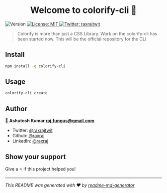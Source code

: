 <h1 align="center">Welcome to colorify-cli 👋</h1>
<p>
  <img alt="Version" src="https://img.shields.io/badge/version-1.0.0-blue.svg?cacheSeconds=2592000" />
  <a href="#" target="_blank">
    <img alt="License: MIT" src="https://img.shields.io/badge/License-MIT-yellow.svg" />
  </a>
  <a href="https://twitter.com/raxrajtwit" target="_blank">
    <img alt="Twitter: raxrajtwit" src="https://img.shields.io/twitter/follow/raxrajtwit.svg?style=social" />
  </a>
</p>

> Colorify is more than just a CSS Library. Work on the colorify-cli has been started now. This will be the official repository for the CLI.

## Install

```sh
npm install -g colorify-cli
```

## Usage

```sh
colorify-cli create
```

## Author

👤 **Ashutosh Kumar <raj.fungus@gmail.com>**

* Twitter: [@raxrajtwit](https://twitter.com/raxrajtwit)
* Github: [@raxraj](https://github.com/raxraj)
* LinkedIn: [@raxraj](https://linkedin.com/in/raxraj)

## Show your support

Give a ⭐️ if this project helped you!

***
_This README was generated with ❤️ by [readme-md-generator](https://github.com/kefranabg/readme-md-generator)_